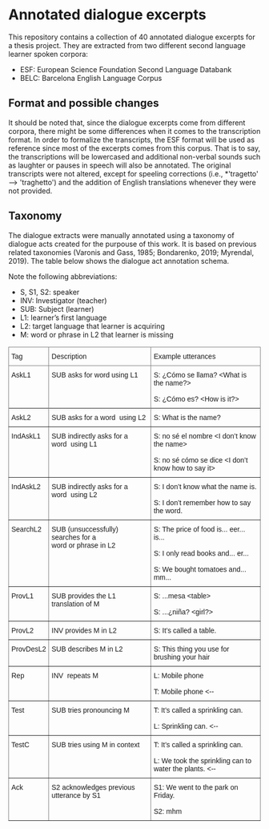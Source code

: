 # Annotated dialogue excerpts
This repository contains a collection of 40 annotated dialogue excerpts for a thesis project. They are extracted from two different second language learner spoken corpora: 

- ESF: European Science Foundation Second Language Databank
- BELC: Barcelona English Language Corpus

## Format and possible changes
It should be noted that, since the dialogue excerpts come from different corpora, there might be some differences when it comes to the transcription format. In order to formalize the transcripts, the ESF format will be used as reference since most of the excerpts comes from this corpus. That is to say, the transcriptions will be lowercased and additional non-verbal sounds such as laughter or pauses in speech will also be annotated. The original transcripts were not altered, except for speeling corrections (i.e., *'tragetto' --> 'traghetto') and the addition of English translations whenever they were not provided. 

## Taxonomy
The dialogue extracts were manually annotated using a taxonomy of dialogue acts created for the purpouse of this work. It is based on previous related taxonomies (Varonis and Gass, 1985; Bondarenko, 2019; Myrendal, 2019). The table below shows the dialogue act annotation schema.

Note the following abbreviations:
- S, S1, S2: speaker
- INV: Investigator (teacher)
- SUB: Subject (learner)
- L1: learner’s first language
- L2: target language that learner is acquiring
- M: word or phrase in L2 that learner is missing


<style type="text/css">
.tg  {border-collapse:collapse;border-spacing:0;}
.tg td{border-color:black;border-style:solid;border-width:1px;font-family:Arial, sans-serif;font-size:14px;
  overflow:hidden;padding:10px 5px;word-break:normal;}
.tg th{border-color:black;border-style:solid;border-width:1px;font-family:Arial, sans-serif;font-size:14px;
  font-weight:normal;overflow:hidden;padding:10px 5px;word-break:normal;}
.tg .tg-0pky{border-color:inherit;text-align:left;vertical-align:top}
</style>
<table class="tg">
<thead>
  <tr>
    <th class="tg-0pky">Tag</th>
    <th class="tg-0pky">Description</th>
    <th class="tg-0pky">Example utterances</th>
  </tr>
</thead>
<tbody>
  <tr>
    <td class="tg-0pky">AskL1</td>
    <td class="tg-0pky">SUB asks for word using L1</td>
    <td class="tg-0pky">S: ¿Cómo se llama? &lt;What is the name?&gt;<br><br><span style="font-weight:400;font-style:normal">S: ¿Cómo es? &lt;How is it?&gt;</span></td>
  </tr>
  <tr>
    <td class="tg-0pky" rowspan="2">AskL2</td>
    <td class="tg-0pky" rowspan="2">SUB asks for a word&nbsp;&nbsp;using L2</td>
    <td class="tg-0pky" rowspan="2">S: What is the name?</td>
  </tr>
  <tr>
  </tr>
  <tr>
    <td class="tg-0pky">IndAskL1</td>
    <td class="tg-0pky">SUB indirectly asks for a word&nbsp;&nbsp;using L1</td>
    <td class="tg-0pky">S: no sé el nombre &lt;I don’t know the name&gt;<br><br><span style="font-weight:400;font-style:normal">S: no sé cómo se dice &lt;I don’t know how to say it&gt;</span></td>
  </tr>
  <tr>
    <td class="tg-0pky">IndAskL2</td>
    <td class="tg-0pky">SUB indirectly asks for a word&nbsp;&nbsp;using L2</td>
    <td class="tg-0pky">S: I don’t know what the name is.<br><br><span style="font-weight:400;font-style:normal">S: I don’t remember how to say the word.</span></td>
  </tr>
  <tr>
    <td class="tg-0pky">SearchL2</td>
    <td class="tg-0pky">SUB (unsuccessfully) searches for <span style="font-weight:400;font-style:normal">a </span><br><span style="font-weight:400;font-style:normal">word or phrase in L2</span></td>
    <td class="tg-0pky">S: The price of food is... eer... is...<br><br><span style="font-weight:400;font-style:normal">S: I only read books and... er...</span><br><br><span style="font-weight:400;font-style:normal">S: We bought tomatoes and... mm...</span></td>
  </tr>
  <tr>
    <td class="tg-0pky">ProvL1</td>
    <td class="tg-0pky">SUB provides the L1 translation of M</td>
    <td class="tg-0pky">S: ...mesa &lt;table&gt;<br><br><span style="font-weight:400;font-style:normal">S: ...¿niña? &lt;girl?&gt;</span></td>
  </tr>
  <tr>
    <td class="tg-0pky">ProvL2</td>
    <td class="tg-0pky">INV provides M in L2</td>
    <td class="tg-0pky">S: It’s called a table.</td>
  </tr>
  <tr>
    <td class="tg-0pky">ProvDesL2</td>
    <td class="tg-0pky">SUB describes M in L2</td>
    <td class="tg-0pky">S: This thing you use for brushing your hair</td>
  </tr>
  <tr>
    <td class="tg-0pky">Rep</td>
    <td class="tg-0pky">INV&nbsp;&nbsp;repeats M</td>
    <td class="tg-0pky">L: Mobile phone<br><br><span style="font-weight:400;font-style:normal">T: Mobile phone &lt;--</span></td>
  </tr>
  <tr>
    <td class="tg-0pky">Test</td>
    <td class="tg-0pky">SUB tries pronouncing M</td>
    <td class="tg-0pky">T: It’s called a sprinkling can.<br><br><span style="font-weight:400;font-style:normal">L: Sprinkling can. &lt;--</span></td>
  </tr>
  <tr>
    <td class="tg-0pky">TestC</td>
    <td class="tg-0pky">SUB tries using M in context</td>
    <td class="tg-0pky">T: It’s called a sprinkling can.<br><br><span style="font-weight:400;font-style:normal">L: We took the sprinkling can to water the plants. &lt;--</span></td>
  </tr>
  <tr>
    <td class="tg-0pky">Ack</td>
    <td class="tg-0pky">S2 acknowledges previous utterance by S1</td>
    <td class="tg-0pky">S1: We went to the park on Friday.<br><br><span style="font-weight:400;font-style:normal">S2: mhm</span></td>
  </tr>
</tbody>
</table>